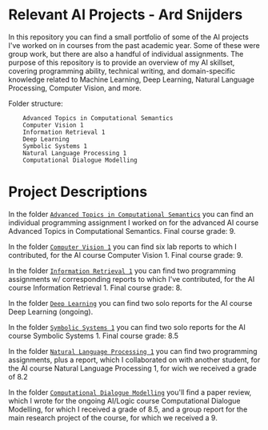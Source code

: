 # Relevant AI Projects - Ard Snijders

In this repository you can find a small portfolio of some of the AI projects I've worked on in courses from the past academic year. Some of these were group work, but there are also a handful of individual assignments. The purpose of this repository is to provide an overview of my AI skillset, covering programming ability, technical writing, and domain-specific knowledge related to Machine Learning, Deep Learning, Natural Language Processing, Computer Vision, and more.

Folder structure:

```
	Advanced Topics in Computational Semantics
	Computer Vision 1
	Information Retrieval 1
	Deep Learning
	Symbolic Systems 1
	Natural Language Processing 1
	Computational Dialogue Modelling
```

# Project Descriptions
In the folder [```Advanced Topics in Computational Semantics```](https://github.com/asnijders/relevantAIprojects/tree/master/Advanced%20Topics%20in%20Computational%20Semantics) you can find an individual programming assignment I worked on for the advanced AI course Advanced Topics in Computational Semantics. Final course grade: 9.

In the folder [```Computer Vision 1```](https://github.com/asnijders/relevantAIprojects/tree/master/Computer%20Vision%201) you can find six lab reports to which I contributed, for the AI course Computer Vision 1. Final course grade: 9.

In the folder [```Information Retrieval 1```](https://github.com/asnijders/relevantAIprojects/tree/master/Information%20Retrieval%201) you can find two programming assignments w/ corresponding reports to which I've contributed, for the AI course Information Retrieval 1. Final course grade: 8.

In the folder [```Deep Learning```](https://github.com/asnijders/relevantAIprojects/tree/master/Deep%20Learning) you can find two solo reports for the AI course Deep Learning (ongoing).

In the folder [```Symbolic Systems 1```](https://github.com/asnijders/relevantAIprojects/tree/master/Symbolic%20Systems%201) you can find two solo reports for the AI course Symbolic Systems 1. Final course grade: 8.5

In the folder [```Natural Language Processing 1```](https://github.com/asnijders/relevantAIprojects/tree/master/Natural%20Language%20Processing%201) you can find two programming assignments, plus a report, which I collaborated on with another student, for the AI course Natural Language Processing 1, for wich we received a grade of 8.2

In the folder [```Computational Dialogue Modelling```](https://github.com/asnijders/relevantAIprojects/tree/master/Computational%20Dialogue%20Modelling) you'll find a paper review, which I wrote for the ongoing AI/Logic course Computational Dialogue Modelling, for which I received a grade of 8.5, and a group report for the main research project of the course, for which we received a 9.
